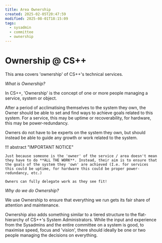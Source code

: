 ```yaml
---
title: Area Ownership
created: 2025-02-05T20:47:59
modified: 2025-08-01T18:15:09
tags:
  - sysadmin
  - committee
  - ownership
---
```


# Ownership @ CS++

This area covers 'ownership' of CS++'s technical services.

*What is Ownership?*

In CS++, 'Ownership' is the concept of one or more people managing a service, system or object.

After a period of acclimatising themselves to the system they own, the Owner should be able to set and find ways to achieve goals related to this system. For a service, this may be uptime or recoverability, for hardware, this may be power-redundancy.

Owners do not have to be experts on the system they own, but should instead be able to guide any growth or work related to the system.

!!! abstract "IMPORTANT NOTICE"

	Just because someone is the 'owner' of the service / area doesn't mean they have to do **ALL THE WORK**. Instead, their aim is to ensure that the goals of the system they 'own' are achieved (I.e. for services this could be uptime, for hardware this could be proper power-redundancy, etc.)

	Owners can fully delegate work as they see fit!

*Why do we do Ownership?*

We use Ownership to ensure that everything we run gets its fair share of attention and maintenance.

Ownership also adds something similar to a tiered structure to the flat-hierarchy of CS++'s System Administrators. While the input and experience from the Sysadmins and the entire committee on a system is good, to maximise speed, focus and 'vision', there should ideally be one or two people managing the decisions on everything.
